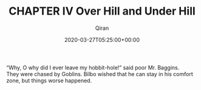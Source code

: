 ﻿---
title: CHAPTER IV Over Hill and Under Hill
author: Qiran
type: post
date: 2020-03-27T05:25:00+00:00
aliases: ["/chapter-iv-over-hill-and-under-hill/"]
categories:
  - Hobbit

---
“Why, O why did I ever leave my hobbit-hole!” said poor Mr. Baggins.  
They were chased by Goblins. Bilbo wished that he can stay in his comfort zone, but things worse happened.
